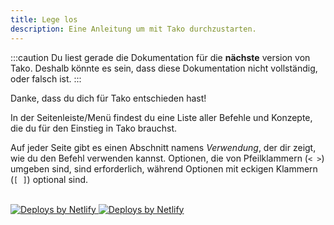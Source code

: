```yaml
---
title: Lege los
description: Eine Anleitung um mit Tako durchzustarten.
---
```


:::caution
Du liest gerade die Dokumentation für die **nächste** version von Tako. Deshalb könnte es sein, dass diese Dokumentation nicht vollständig, oder falsch ist.
:::

Danke, dass du dich für Tako entschieden hast!

In der Seitenleiste/Menü findest du eine Liste aller Befehle und Konzepte, die du für den Einstieg in Tako brauchst.

Auf jeder Seite gibt es einen Abschnitt namens _Verwendung_, der dir zeigt, wie du den Befehl verwenden kannst. Optionen, die von Pfeilklammern (`< >`) umgeben sind, sind erforderlich, während Optionen mit eckigen Klammern (`[ ]`) optional sind.

<br />
<a href='https://www.netlify.com'>
  <img
    src='https://www.netlify.com/v3/img/components/netlify-light.svg'
    class='!block dark:!hidden'
    alt='Deploys by Netlify'
  />
</a>
<a href='https://www.netlify.com'>
  <img
    src='https://www.netlify.com/v3/img/components/netlify-dark.svg'
    class='!hidden dark:!block'
    alt='Deploys by Netlify'
  />
</a>
